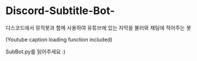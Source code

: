 # Discord-Subtitle-Bot-
디스코드에서 뮤직봇과 함께 사용하여 유튜브에 있는 자막을 불러와 채팅에 적어주는 봇

(Youtube caption loading function included)

SubBot.py를 읽어주세요 :)
